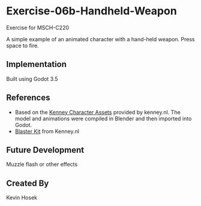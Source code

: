 # Exercise-06b-Handheld-Weapon

Exercise for MSCH-C220

A simple example of an animated character with a hand-held weapon. Press space to fire.

## Implementation

Built using Godot 3.5

## References
 - Based on the [Kenney Character Assets](https://kenney.itch.io/kenney-character-assets) provided by kenney.nl. The model and animations were compiled in Blender and then imported into Godot.
 - [Blaster Kit](https://kenney.nl/assets/blaster-kit) from Kenney.nl

## Future Development

Muzzle flash or other effects

## Created By

Kevin Hosek
